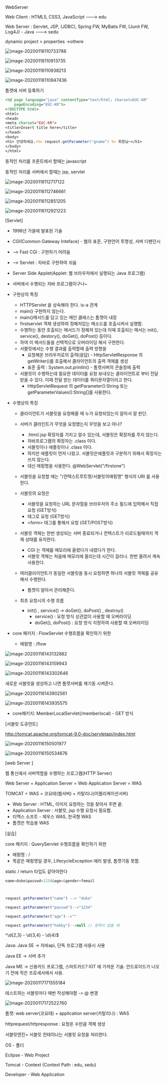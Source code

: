 WebServer

Web Client : HTML5, CSS3, JavaScript ---> edu

Web Server : Servlet, JSP, (JDBC), Spring FW, MyBatis FW, (Junit FW, Log4J) - Java ---> sedu



dynamic project > properties ->othere

![image-20200116110733788](C:\Users\student\AppData\Roaming\Typora\typora-user-images\image-20200116110733788.png)

![image-20200116110913735](C:\Users\student\AppData\Roaming\Typora\typora-user-images\image-20200116110913735.png)

![image-20200116110938213](C:\Users\student\AppData\Roaming\Typora\typora-user-images\image-20200116110938213.png)

![image-20200116110947436](C:\Users\student\AppData\Roaming\Typora\typora-user-images\image-20200116110947436.png)

톰캣에 서버 등록하기

```jsp
<%@ page language="java" contentType="text/html; charset=EUC-KR"
    pageEncoding="EUC-KR"%>
<!DOCTYPE html>
<html>
<head>
<meta charset="EUC-KR">
<title>Insert title here</title>
</head>
<body>
<h1> 안녕하세요.<%= request.getParameter("gname") %> 회원님~</h1>
</body>
</html>
```



동적인 처리를 프론트에서 할때는 javascript

동적인 처리를 서버에서 할때는 jsp, servlet



![image-20200116112717122](C:\Users\student\AppData\Roaming\Typora\typora-user-images\image-20200116112717122.png)

![image-20200116112746661](C:\Users\student\AppData\Roaming\Typora\typora-user-images\image-20200116112746661.png)

![image-20200116112851205](C:\Users\student\AppData\Roaming\Typora\typora-user-images\image-20200116112851205.png)

![image-20200116112921223](C:\Users\student\AppData\Roaming\Typora\typora-user-images\image-20200116112921223.png)

[Servlet]

- 1998년 가을에 발표된 기술

- CGI(Common Gateway Inteface) - 웹의 표준, 구현언어 투명성, 서버 디펜던시 

- --> Fast CGI : 구현하기 어려움

- --> Servlet : 자바로 구현하여 쉬움

- Server Side Applet(Applet: 웹 브라우저에서 실행되는 Java 프로그램)

- 서버에서 수행되는 자바 프로그램이구나~

- 구현상의 특징

  - HTTPServlet 을 상속해야 한다. is-a 관계
  - main() 구현하지 않는다.
  - main()메서드를 담고 있는 메인 클래스는 톰캣이 내장
  - firstservlet 객체 생성하여 정해저있는 메소드를 호출시켜서 실행함.
  - 수행하는 동안 호출되는 메서드가 정해져 있는데 이때 호출되는 메서는 init(), service(), destory(), doGet(), doPost() 등이다.
  - 하여 이 메서드들을 선택적으로 오버라이딩 해서 구현한다.
  - 서블릿에서는 수행 결과를 출력할때 출력 방향을
    - 요청해온 브라우저로의 출력(응답) - HttpServletResponse 의 getWriter()를 호출해서 클라이언트의 출력 객체를 생성
    - 표준 출력 : System.out.println() - 톰캣서버의 콘솔창에 출력
  - 서블릿이 수행하는데 필요한 데이터를 요청 보내오는 클라이언트로 부터 전달받을 수 있다. 이때 전달 받는 데이터를 쿼리문자열이라고 한다.
    - HttpServletRequest 의 getParameter():String 또는 getParameterValues():String[]를 사용한다. 

- 수행상의 특징

  * 클라이언트가 서블릿을 요청해올 때 누가 요청되었는지 알아서 잘 판단.
  * 서버가 클라인트가 무엇을 요청했는지 무엇을 보고 아나? 
    * .html/.jsp 확장자를 가지고 알수 있는데, 서블릿은 확장자를 주지 않는다. 
    * 자바프로그램의 확장자는 .class 이다. 
    * 서블릿이나 애플릿이나 .class 이다.
    * 하지만 애플릿이 먼저 나왔고. 서블릿은애플릿과 구분하기 위해서 확장자는 쓰지 않는다. 
    * 대신 매핑명을 사용한다. @WebServlet("/firstone")

  * 서블릿을 요청할 때는 "/컨텍스트루트명/서블릿의매핑명" 형식의 URI 를 사용한다. 
  * 서블릿의 요청은 
    * 서블릿을 요청하는 URL 문자열을 브라우저의 주소 필드에 입력해서 직접 요청 (GET방식)
    * <a> 태그로 요청 (GET방식)
    * \<form> 태그를 통해서 요청 (GET/POST방식)

  * 서블릿 객체는 한번 생성되는 서버 종료되거나 컨텍스트가 리로드될때까지 객체 상태를 유지한다.
    * CGI 는 객체를 메모리에 올렸다가 내렸다가 한다. 
    * 서블릿 객체는 처음에 메모리에 올리는데 시간이 걸리나. 한번 올려서 계속 사용한다. 
  * 여러클라이언트가 동일한 서블릿을 동시 요청하면 하나의 서블릿 객체를 공유해서 수행한다.
    * 톰캣이 알아서 관리해준다.
  * 최초 요청시의 수행 흐름
    * init() , service() -> doGet(), doPost() , destroy()
      * service()  : 요청 방식 상관없이 사용할 때 오버라이딩
      * doGet(), doPost() : 요청 방식 지정하여 사용할 때 오버라이딩

- core 패키지 : FlowServlet 수행흐름을 확인하기 위한

  * 매핑명 : /flow

![image-20200116143132882](C:\Users\student\AppData\Roaming\Typora\typora-user-images\image-20200116143132882.png)

![image-20200116143159943](C:\Users\student\AppData\Roaming\Typora\typora-user-images\image-20200116143159943.png)

![image-20200116143302646](C:\Users\student\AppData\Roaming\Typora\typora-user-images\image-20200116143302646.png)

새로운 서블릿을 생성하고 나면 톰캣서버를 재기동 시켜준다.

![image-20200116143902561](C:\Users\student\AppData\Roaming\Typora\typora-user-images\image-20200116143902561.png)

![image-20200116143935575](C:\Users\student\AppData\Roaming\Typora\typora-user-images\image-20200116143935575.png)

* core패키지: MemberLocalServlet(/memberlocal) - GET 방식



[서블릿 도큐먼트]

http://tomcat.apache.org/tomcat-9.0-doc/servletapi/index.html

![image-20200116150501977](C:\Users\student\AppData\Roaming\Typora\typora-user-images\image-20200116150501977.png)

![image-20200116150534676](C:\Users\student\AppData\Roaming\Typora\typora-user-images\image-20200116150534676.png)

[web Server ]

웹 통신에서 서버역할을 수행하는 프로그램(HTTP Server)

Web Server + Application Server = Web Application Server = WAS

TOMCAT = WAS = 코요테(웹서버) + 카탈리나(어플리케이션서버)

* Web Server :  HTML, 이미지  요청하는 것을 찾아서 주면 끝.
* Application Server : 서블릿, jsp 수행 요청시 필요함.
* 티맥스 소프트 - 제우스 WAS, 한국형 WAS
* 톰캣은 학습용 WAS



[실습]

core 패키지 : QueryServlet 수행흐름을 확인하기 위한

* 매핑명 : /
* 똑같은 매핑명일 경우, LifecycleException 에러 발생, 톰캣기동 못함. 



static / return 타입도 같아야한다

```javascript
name=duke&passwd=1234&age=&gender=femail



request.getParameter("name") --> "duke"

request.getParameter("passwd")-->"1234"

request.getParameter("age")-->""

request.getParameter("hobby")-->null // 항목이 없을 때
```



^\d{2,3} - \d{3,4} - \d{4}$

Java: Java SE -> 자바api, 단독 프로그램 사용시 사용

Java EE -> 서버 추가

Java ME -> 신용카드 프로그램, 스마트카드? IOT 에 가까운 기술. 안드로이드가 나오기 전에 작은 프로세서에서 사용.

![image-20200117171555184](C:\Users\student\AppData\Roaming\Typora\typora-user-images\image-20200117171555184.png)

테스트하는 서블릿마다 매번 작성해야함  -> @ 변경



![image-20200117172522760](C:\Users\student\AppData\Roaming\Typora\typora-user-images\image-20200117172522760.png)



톰캣: web server(코요테) + application server(카탈리나) : WAS

httprequest/httpresponse : 요청온 수만큼 객체 생성

서블릿엔진= 서블릿 컨테이너는 서블릿 요청을 처리한다.





OS - 폴더

Eclipse - Web Project

Tomcat  - Context (Context Path : edu, sedu)

Developer - Web Application

